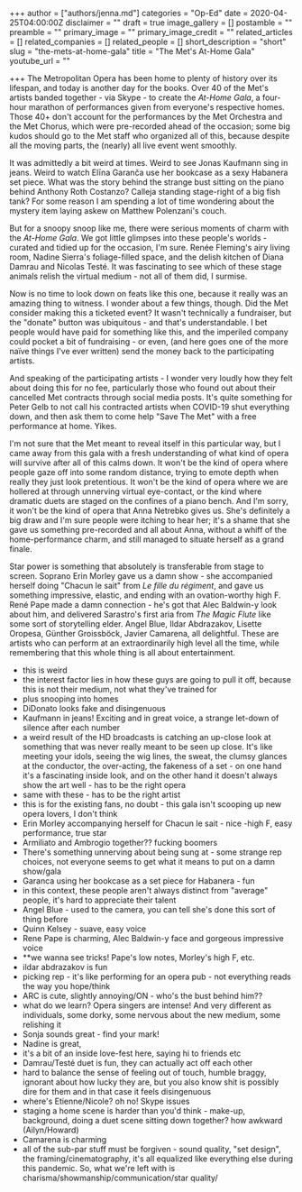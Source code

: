 +++
author = ["authors/jenna.md"]
categories = "Op-Ed"
date = 2020-04-25T04:00:00Z
disclaimer = ""
draft = true
image_gallery = []
postamble = ""
preamble = ""
primary_image = ""
primary_image_credit = ""
related_articles = []
related_companies = []
related_people = []
short_description = "short"
slug = "the-mets-at-home-gala"
title = "The Met's At-Home Gala"
youtube_url = ""

+++
The Metropolitan Opera has been home to plenty of history over its lifespan, and today is another day for the books. Over 40 of the Met's artists banded together - via Skype - to create the _At-Home Gala_, a four-hour marathon of performances given from everyone's respective homes. Those 40+ don't account for the performances by the Met Orchestra and the Met Chorus, which were pre-recorded ahead of the occasion; some big kudos should go to the Met staff who organized all of this, because despite all the moving parts, the (nearly) all live event went smoothly.

It was admittedly a bit weird at times. Weird to see Jonas Kaufmann sing in jeans. Weird to watch Elīna Garanča use her bookcase as a sexy Habanera set piece. What was the story behind the strange bust sitting on the piano behind Anthony Roth Costanzo? Calleja standing stage-right of a big fish tank? For some reason I am spending a lot of time wondering about the mystery item laying askew on Matthew Polenzani's couch.

But for a snoopy snoop like me, there were serious moments of charm with the _At-Home Gala_. We got little glimpses into these people's worlds - curated and tidied up for the occasion, I'm sure. Renée Fleming's airy living room, Nadine Sierra's foliage-filled space, and the delish kitchen of Diana Damrau and Nicolas Testé. It was fascinating to see which of these stage animals relish the virtual medium - not all of them did, I surmise.

Now is no time to look down on feats like this one, because it really was an amazing thing to witness. I wonder about a few things, though. Did the Met consider making this a ticketed event? It wasn't technically a fundraiser, but the "donate" button was ubiquitous - and that's understandable. I bet people would have paid for something like this, and the imperiled company could pocket a bit of fundraising - or even, (and here goes one of the more naïve things I've ever written) send the money back to the participating artists. 

And speaking of the participating artists - I wonder very loudly how they felt about doing this for no fee, particularly those who found out about their cancelled Met contracts through social media posts. It's quite something for Peter Gelb to not call his contracted artists when COVID-19 shut everything down, and then ask them to come help "Save The Met" with a free performance at home. Yikes.

I'm not sure that the Met meant to reveal itself in this particular way, but I came away from this gala with a fresh understanding of what kind of opera will survive after all of this calms down. It won't be the kind of opera where people gaze off into some random distance, trying to emote depth when really they just look pretentious. It won't be the kind of opera where we are hollered at through unnerving virtual eye-contact, or the kind where dramatic duets are staged on the confines of a piano bench. And I'm sorry, it won't be the kind of opera that Anna Netrebko gives us. She's definitely a big draw and I'm sure people were itching to hear her; it's a shame that she gave us something pre-recorded and all about Anna, without a whiff of the home-performance charm, and still managed to situate herself as a grand finale. 

Star power is something that absolutely is transferable from stage to screen. Soprano Erin Morley gave us a damn show - she accompanied herself doing "Chacun le sait" from _Le fille du régiment_, and gave us something impressive, elastic, and ending with an ovation-worthy high F. René Pape made a damn connection - he's got that Alec Baldwin-y look about him, and delivered Sarastro's first aria from _The Magic Flute_ like some sort of storytelling elder. Angel Blue, Ildar Abdrazakov, Lisette Oropesa, Günther Groissböck, Javier Camarena, all delightful. These are artists who can perform at an extraordinarily high level all the time, while remembering that this whole thing is all about entertainment.

* this is weird
* the interest factor lies in how these guys are going to pull it off, because this is not their medium, not what they've trained for
* plus snooping into homes
* DiDonato looks fake and disingenuous
* Kaufmann in jeans! Exciting and in great voice, a strange let-down of silence after each number
* a weird result of the HD broadcasts is catching an up-close look at something that was never really meant to be seen up close. It's like meeting your idols, seeing the wig lines, the sweat, the clumsy glances at the conductor, the over-acting, the fakeness of a set - on one hand it's a fascinating inside look, and on the other hand it doesn't always show the art well - has to be the right opera
* same with these - has to be the right artist
* this is for the existing fans, no doubt - this gala isn't scooping up new opera lovers, I don't think
* Erin Morley accompanying herself for Chacun le sait - nice -high F, easy performance, true star
* Armiliato and Ambrogio together?? fucking boomers
* There's something unnerving about being sung at - some strange rep choices, not everyone seems to get what it means to put on a damn show/gala
* Garanca using her bookcase as a set piece for Habanera - fun
* in this context, these people aren't always distinct from "average" people, it's hard to appreciate their talent
* Angel Blue - used to the camera, you can tell she's done this sort of thing before
* Quinn Kelsey - suave, easy voice
* Rene Pape is charming, Alec Baldwin-y face and gorgeous impressive voice
* **we wanna see tricks! Pape's low notes, Morley's high F, etc.
* ildar abdrazakov is fun
* picking rep - it's like performing for an opera pub - not everything reads the way you hope/think
* ARC is cute, slightly annoying/ON - who's the bust behind him??
* what do we learn? Opera singers are intense! And very different as individuals, some dorky, some nervous about the new medium, some relishing it
* Sonja sounds great - find your mark!
* Nadine is great, 
* it's a bit of an inside love-fest here, saying hi to friends etc
* Damrau/Testé duet is fun, they can actually act off each other
* hard to balance the sense of feeling out of touch, humble braggy, ignorant about how lucky they are, but you also know shit is possibly dire for them and in that case it feels disingenuous
* where's Etienne/Nicole? oh no! Skype issues
* staging a home scene is harder than you'd think - make-up, background, doing a duet scene sitting down together? how awkward (Ailyn/Howard)
* Camarena is charming
* all of the sub-par stuff must be forgiven - sound quality, "set design", the framing/cinematography, it's all equalized like everything else during this pandemic. So, what we're left with is charisma/showmanship/communication/star quality/
